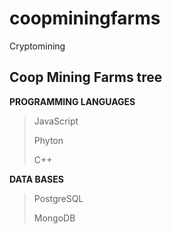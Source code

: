 # coopminingfarms
Cryptomining

## Coop Mining Farms tree


__PROGRAMMING LANGUAGES__
> JavaScript
>
> Phyton
>
> C++

__DATA BASES__
> PostgreSQL
>
> MongoDB

